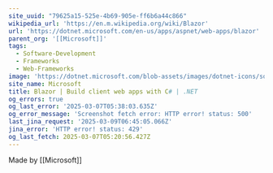 ```yaml
---
site_uuid: "79625a15-525e-4b69-905e-ff6b6a44c866"
wikipedia_url: 'https://en.m.wikipedia.org/wiki/Blazor'
url: 'https://dotnet.microsoft.com/en-us/apps/aspnet/web-apps/blazor'
parent_org: '[[Microsoft]]'
tags:
  - Software-Development
  - Frameworks
  - Web-Frameworks
image: 'https://dotnet.microsoft.com/blob-assets/images/dotnet-icons/square.png'
site_name: Microsoft
title: Blazor | Build client web apps with C# | .NET
og_errors: true
og_last_error: '2025-03-07T05:38:03.635Z'
og_error_message: 'Screenshot fetch error: HTTP error! status: 500'
last_jina_request: '2025-03-09T06:45:05.066Z'
jina_error: 'HTTP error! status: 429'
og_last_fetch: 2025-03-07T05:20:56.427Z
---
```


Made by [[Microsoft]]


